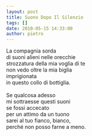 ```yaml
---
layout: post
title: Suono Dopo Il Silenzio
tags: []
date: 2010-05-15 14:33:00
author: pietro
---
```

La compagnia sorda<br/>di suoni alieni nelle orecchie<br/>strozzatura della mia voglia di te<br/>non vedo oltre la mia biglia<br/>imprigionata<br/>in questo collo di bottiglia.<br/><br/>Se qualcosa adesso<br/>mi sottraesse questi suoni<br/>se fossi accecato<br/>per un attimo da un tuono<br/>sarei al tuo fianco, bianco,<br/>perché non posso farne a meno.
